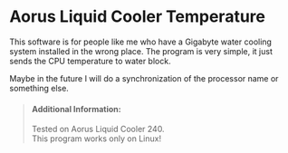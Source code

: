 # Aorus Liquid Cooler Temperature

This software is for people like me who have a Gigabyte water cooling system installed in the wrong place. The program
is very simple, it just sends the CPU temperature to water block.

Maybe in the future I will do a synchronization of the processor name or something else.

> #### Additional Information:
> Tested on Aorus Liquid Cooler 240. \
> This program works only on Linux!